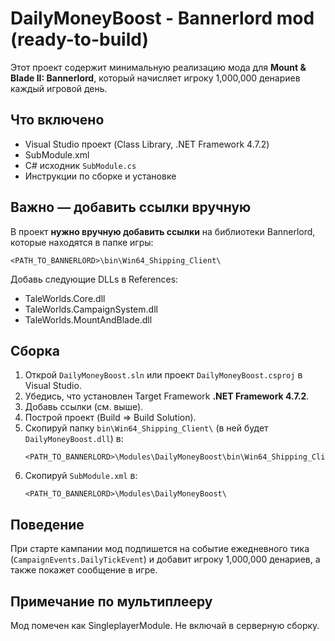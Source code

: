 # DailyMoneyBoost - Bannerlord mod (ready-to-build)

Этот проект содержит минимальную реализацию мода для **Mount & Blade II: Bannerlord**,
который начисляет игроку 1,000,000 денариев каждый игровой день.

## Что включено
- Visual Studio проект (Class Library, .NET Framework 4.7.2)
- SubModule.xml
- C# исходник `SubModule.cs`
- Инструкции по сборке и установке

## Важно — добавить ссылки вручную
В проект **нужно вручную добавить ссылки** на библиотеки Bannerlord, которые находятся в папке игры:
```
<PATH_TO_BANNERLORD>\bin\Win64_Shipping_Client\
```
Добавь следующие DLLs в References:
- TaleWorlds.Core.dll
- TaleWorlds.CampaignSystem.dll
- TaleWorlds.MountAndBlade.dll

## Сборка
1. Открой `DailyMoneyBoost.sln` или проект `DailyMoneyBoost.csproj` в Visual Studio.
2. Убедись, что установлен Target Framework **.NET Framework 4.7.2**.
3. Добавь ссылки (см. выше).
4. Построй проект (Build => Build Solution).
5. Скопируй папку `bin\Win64_Shipping_Client\` (в ней будет `DailyMoneyBoost.dll`) в:
   ```
   <PATH_TO_BANNERLORD>\Modules\DailyMoneyBoost\bin\Win64_Shipping_Client\
   ```
6. Скопируй `SubModule.xml` в:
   ```
   <PATH_TO_BANNERLORD>\Modules\DailyMoneyBoost\
   ```

## Поведение
При старте кампании мод подпишется на событие ежедневного тика (`CampaignEvents.DailyTickEvent`)
и добавит игроку 1,000,000 денариев, а также покажет сообщение в игре.

## Примечание по мультиплееру
Мод помечен как SingleplayerModule. Не включай в серверную сборку.

